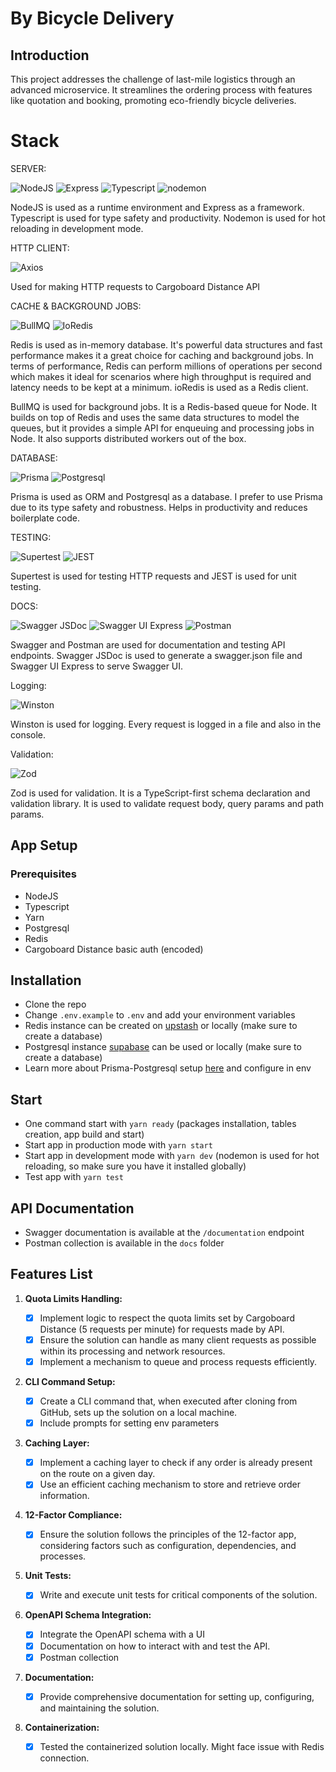 # By Bicycle Delivery

## Introduction

This project addresses the challenge of last-mile logistics through an advanced microservice. It streamlines the ordering process with features like quotation and booking, promoting eco-friendly bicycle deliveries.


# Stack

SERVER:

![NodeJS](https://img.shields.io/badge/NodeJS-21.5.0-green?style=for-the-badge&logo=node.js&logoColor=white)
![Express](https://img.shields.io/badge/Express-4.18.2-lightgrey?style=for-the-badge&logo=express&logoColor=white) ![Typescript](https://img.shields.io/badge/Typescript-4.3.5-blue?style=for-the-badge&logo=typescript&logoColor=white) ![nodemon](https://img.shields.io/badge/nodemon-2.0.12-green?style=for-the-badge&logo=nodemon&logoColor=white)

NodeJS is used as a runtime environment and Express as a framework. Typescript is used for type safety and productivity. Nodemon is used for hot reloading in development mode.

HTTP CLIENT:

![Axios](https://img.shields.io/badge/Axios-1.1.3-blue?style=for-the-badge&logo=axios&logoColor=white)

Used for making HTTP requests to Cargoboard Distance API

CACHE & BACKGROUND JOBS:

![BullMQ](https://img.shields.io/badge/BullMQ-5.1.1-yellow?style=for-the-badge&logo=npm&logoColor=white) ![IoRedis](https://img.shields.io/badge/IoRedis-5.3.2-red?style=for-the-badge&logo=redis&logoColor=white)

Redis is used as in-memory database. It's powerful data structures and fast performance makes it a great choice for caching and background jobs. In terms of performance, Redis can perform millions of operations per second which makes it ideal for scenarios where high throughput is required and latency needs to be kept at a minimum. ioRedis is used as a Redis client.

BullMQ is used for background jobs. It is a Redis-based queue for Node. It builds on top of Redis and uses the same data structures to model the queues, but it provides a simple API for enqueuing and processing jobs in Node. It also supports distributed workers out of the box.

DATABASE:

![Prisma](https://img.shields.io/badge/Prisma-5.7.1-blueviolet?style=for-the-badge&logo=prisma&logoColor=white) ![Postgresql](https://img.shields.io/badge/Postgresql-8.7.1-blue?style=for-the-badge&logo=postgresql&logoColor=white)

Prisma is used as ORM and Postgresql as a database. I prefer to use Prisma due to its type safety and robustness. Helps in productivity and reduces boilerplate code.

TESTING:

![Supertest](https://img.shields.io/badge/Supertest-6.3.3-blue?style=for-the-badge&logo=node.js&logoColor=white) ![JEST](https://img.shields.io/badge/JEST-27.0.6-red?style=for-the-badge&logo=jest&logoColor=white)

Supertest is used for testing HTTP requests and JEST is used for unit testing.

DOCS:

![Swagger JSDoc](https://img.shields.io/badge/Swagger%20JSDoc-6.2.8-green?style=for-the-badge&logo=swagger&logoColor=white) ![Swagger UI Express](https://img.shields.io/badge/Swagger%20UI%20Express-5.0.0-green?style=for-the-badge&logo=swagger&logoColor=white) ![Postman](https://img.shields.io/badge/Postman-FF6C37?style=for-the-badge&logo=postman&logoColor=white)

Swagger and Postman are used for documentation and testing API endpoints. Swagger JSDoc is used to generate a swagger.json file and Swagger UI Express to serve Swagger UI.

Logging:

![Winston](https://img.shields.io/badge/Winston-3.8.2-blue?style=for-the-badge&logo=winston&logoColor=white)

Winston is used for logging. Every request is logged in a file and also in the console.

Validation:

![Zod](https://img.shields.io/badge/Zod-3.22.4-green?style=for-the-badge&logo=npm&logoColor=white)

Zod is used for validation. It is a TypeScript-first schema declaration and validation library. It is used to validate request body, query params and path params.

## <b> App Setup </b>

### Prerequisites

- NodeJS
- Typescript
- Yarn
- Postgresql
- Redis
- Cargoboard Distance basic auth (encoded)

## Installation

- Clone the repo
- Change `.env.example` to `.env` and add your environment variables
- Redis instance can be created on [upstash](https://console.upstash.com/pages/sign-up) or locally (make sure to create a database)
- Postgresql instance [supabase](https://supabase.io/) can be used or locally (make sure to create a database)
- Learn more about Prisma-Postgresql setup [here](https://www.prisma.io/docs/orm/overview/databases/postgresql) and configure in env

## Start

- One command start with `yarn ready` (packages installation, tables creation, app build and start)
- Start app in production mode with `yarn start`
- Start app in development mode with `yarn dev` (nodemon is used for hot reloading, so make sure you have it installed globally)
- Test app with `yarn test`

## API Documentation

- Swagger documentation is available at the `/documentation` endpoint
- Postman collection is available in the `docs` folder

## Features List

1. **Quota Limits Handling:**

   - [x] Implement logic to respect the quota limits set by Cargoboard Distance (5 requests per minute) for requests made by API.
   - [x] Ensure the solution can handle as many client requests as possible within its processing and network resources.
   - [x] Implement a mechanism to queue and process requests efficiently.

2. **CLI Command Setup:**

   - [x] Create a CLI command that, when executed after cloning from GitHub, sets up the solution on a local machine.
   - [x] Include prompts for setting env parameters

3. **Caching Layer:**

   - [x] Implement a caching layer to check if any order is already present on the route on a given day.
   - [x] Use an efficient caching mechanism to store and retrieve order information.

4. **12-Factor Compliance:**

   - [x] Ensure the solution follows the principles of the 12-factor app, considering factors such as configuration, dependencies, and processes.

5. **Unit Tests:**

   - [x] Write and execute unit tests for critical components of the solution.

6. **OpenAPI Schema Integration:**

   - [x] Integrate the OpenAPI schema with a UI
   - [x] Documentation on how to interact with and test the API.
   - [x] Postman collection

7. **Documentation:**

   - [x] Provide comprehensive documentation for setting up, configuring, and maintaining the solution.

8. **Containerization:**
   - [x] Tested the containerized solution locally. Might face issue with Redis connection.
